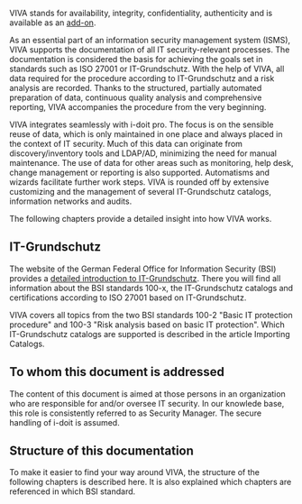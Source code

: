 VIVA stands for availability, integrity, confidentiality, authenticity and is available as an [add-on](/display/en/i-doit+pro+Add-ons).

As an essential part of an information security management system (ISMS), VIVA supports the documentation of all IT security-relevant processes. The documentation is considered the basis for achieving the goals set in standards such as ISO 27001 or IT-Grundschutz. With the help of VIVA, all data required for the procedure according to IT-Grundschutz and a risk analysis are recorded. Thanks to the structured, partially automated preparation of data, continuous quality analysis and comprehensive reporting, VIVA accompanies the procedure from the very beginning.

VIVA integrates seamlessly with i-doit pro. The focus is on the sensible reuse of data, which is only maintained in one place and always placed in the context of IT security. Much of this data can originate from discovery/inventory tools and LDAP/AD, minimizing the need for manual maintenance. The use of data for other areas such as monitoring, help desk, change management or reporting is also supported. Automatisms and wizards facilitate further work steps. VIVA is rounded off by extensive customizing and the management of several IT-Grundschutz catalogs, information networks and audits.

The following chapters provide a detailed insight into how VIVA works.

IT-Grundschutz
--------------

The website of the German Federal Office for Information Security (BSI) provides a [detailed introduction to IT-Grundschutz](https://www.bsi.bund.de/EN/Home/home_node.html). There you will find all information about the BSI standards 100-x, the IT-Grundschutz catalogs and certifications according to ISO 27001 based on IT-Grundschutz.

VIVA covers all topics from the two BSI standards 100-2 "Basic IT protection procedure" and 100-3 "Risk analysis based on basic IT protection". Which IT-Grundschutz catalogs are supported is described in the article Importing Catalogs.

To whom this document is addressed
----------------------------------

The content of this document is aimed at those persons in an organization who are responsible for and/or oversee IT security. In our knowlede base, this role is consistently referred to as Security Manager. The secure handling of i-doit is assumed.

Structure of this documentation
-------------------------------

To make it easier to find your way around VIVA, the structure of the following chapters is described here. It is also explained which chapters are referenced in which BSI standard.